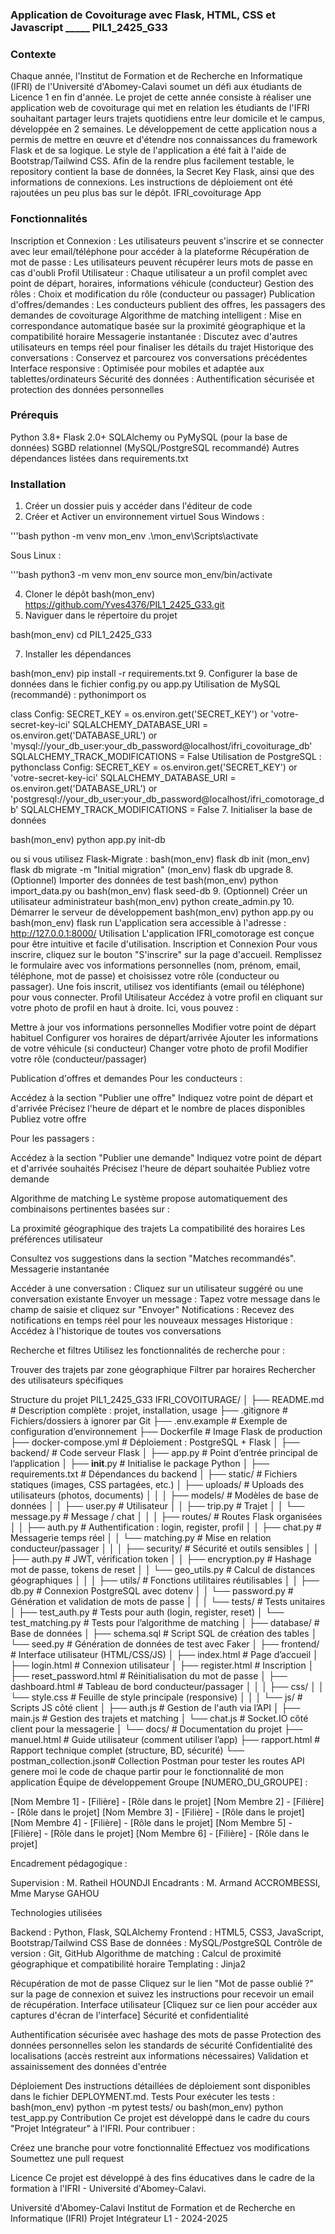 ### Application de Covoiturage avec Flask, HTML, CSS et Javascript _____ PIL1_2425_G33

   ### Contexte

Chaque année, l'Institut de Formation et de Recherche en Informatique (IFRI) de l'Université d'Abomey-Calavi soumet un défi aux étudiants de Licence 1 en fin d'année. Le projet de cette année consiste à réaliser une application web de covoiturage qui met en relation les étudiants de l'IFRI souhaitant partager leurs trajets quotidiens entre leur domicile et le campus, développée en 2 semaines. Le développement de cette application nous a permis de mettre en œuvre et d'étendre nos connaissances du framework Flask et de sa logique. Le style de l'application a été fait à l'aide de Bootstrap/Tailwind CSS. Afin de la rendre plus facilement testable, le repository contient la base de données, la Secret Key Flask, ainsi que des informations de connexions. Les instructions de déploiement ont été rajoutées un peu plus bas sur le dépôt.
IFRI_covoiturage App









### Fonctionnalités

Inscription et Connexion : Les utilisateurs peuvent s'inscrire et se connecter avec leur email/téléphone pour accéder à la plateforme
Récupération de mot de passe : Les utilisateurs peuvent récupérer leurs mots de passe en cas d'oubli
Profil Utilisateur : Chaque utilisateur a un profil complet avec point de départ, horaires, informations véhicule (conducteur)
Gestion des rôles : Choix et modification du rôle (conducteur ou passager)
Publication d'offres/demandes : Les conducteurs publient des offres, les passagers des demandes de covoiturage
Algorithme de matching intelligent : Mise en correspondance automatique basée sur la proximité géographique et la compatibilité horaire
Messagerie instantanée : Discutez avec d'autres utilisateurs en temps réel pour finaliser les détails du trajet
Historique des conversations : Conservez et parcourez vos conversations précédentes
Interface responsive : Optimisée pour mobiles et adaptée aux tablettes/ordinateurs
Sécurité des données : Authentification sécurisée et protection des données personnelles

### Prérequis

Python 3.8+
Flask 2.0+
SQLAlchemy ou PyMySQL (pour la base de données)
SGBD relationnel (MySQL/PostgreSQL recommandé)
Autres dépendances listées dans requirements.txt

### Installation

1. Créer un dossier puis y accéder dans l'éditeur de code
2. Créer et Activer un environnement virtuel
Sous Windows :

'''bash
 python -m venv mon_env
.\mon_env\Scripts\activate

Sous Linux :

'''bash
python3 -m venv mon_env
source mon_env/bin/activate

4. Cloner le dépôt
bash(mon_env) https://github.com/Yves4376/PIL1_2425_G33.git
5. Naviguer dans le répertoire du projet

bash(mon_env) cd PIL1_2425_G33

7. Installer les dépendances
   
bash(mon_env) pip install -r requirements.txt
9. Configurer la base de données dans le fichier config.py ou app.py
Utilisation de MySQL (recommandé) :
pythonimport os

class Config:
    SECRET_KEY = os.environ.get('SECRET_KEY') or 'votre-secret-key-ici'
    SQLALCHEMY_DATABASE_URI = os.environ.get('DATABASE_URL') or \
        'mysql://your_db_user:your_db_password@localhost/ifri_covoiturage_db'
    SQLALCHEMY_TRACK_MODIFICATIONS = False
Utilisation de PostgreSQL :
pythonclass Config:
    SECRET_KEY = os.environ.get('SECRET_KEY') or 'votre-secret-key-ici'
    SQLALCHEMY_DATABASE_URI = os.environ.get('DATABASE_URL') or \
        'postgresql://your_db_user:your_db_password@localhost/ifri_comotorage_db'
    SQLALCHEMY_TRACK_MODIFICATIONS = False
7. Initialiser la base de données

bash(mon_env) python app.py init-db

ou si vous utilisez Flask-Migrate :
bash(mon_env) flask db init
(mon_env) flask db migrate -m "Initial migration"
(mon_env) flask db upgrade
8. (Optionnel) Importer des données de test
bash(mon_env) python import_data.py
ou
bash(mon_env) flask seed-db
9. (Optionnel) Créer un utilisateur administrateur
bash(mon_env) python create_admin.py
10. Démarrer le serveur de développement
bash(mon_env) python app.py
ou
bash(mon_env) flask run
L'application sera accessible à l'adresse : http://127.0.0.1:8000/
Utilisation
L'application IFRI_comotorage est conçue pour être intuitive et facile d'utilisation.
Inscription et Connexion
Pour vous inscrire, cliquez sur le bouton "S'inscrire" sur la page d'accueil. Remplissez le formulaire avec vos informations personnelles (nom, prénom, email, téléphone, mot de passe) et choisissez votre rôle (conducteur ou passager). Une fois inscrit, utilisez vos identifiants (email ou téléphone) pour vous connecter.
Profil Utilisateur
Accédez à votre profil en cliquant sur votre photo de profil en haut à droite. Ici, vous pouvez :

Mettre à jour vos informations personnelles
Modifier votre point de départ habituel
Configurer vos horaires de départ/arrivée
Ajouter les informations de votre véhicule (si conducteur)
Changer votre photo de profil
Modifier votre rôle (conducteur/passager)

Publication d'offres et demandes
Pour les conducteurs :

Accédez à la section "Publier une offre"
Indiquez votre point de départ et d'arrivée
Précisez l'heure de départ et le nombre de places disponibles
Publiez votre offre

Pour les passagers :

Accédez à la section "Publier une demande"
Indiquez votre point de départ et d'arrivée souhaités
Précisez l'heure de départ souhaitée
Publiez votre demande

Algorithme de matching
Le système propose automatiquement des combinaisons pertinentes basées sur :

La proximité géographique des trajets
La compatibilité des horaires
Les préférences utilisateur

Consultez vos suggestions dans la section "Matches recommandés".
Messagerie instantanée

Accéder à une conversation : Cliquez sur un utilisateur suggéré ou une conversation existante
Envoyer un message : Tapez votre message dans le champ de saisie et cliquez sur "Envoyer"
Notifications : Recevez des notifications en temps réel pour les nouveaux messages
Historique : Accédez à l'historique de toutes vos conversations

Recherche et filtres
Utilisez les fonctionnalités de recherche pour :

Trouver des trajets par zone géographique
Filtrer par horaires
Rechercher des utilisateurs spécifiques

Structure du projet
PIL1_2425_G33
IFRI_COVOITURAGE/
│
├── README.md                  # Description complète : projet, installation, usage
├── .gitignore                 # Fichiers/dossiers à ignorer par Git
├── .env.example              # Exemple de configuration d’environnement
├── Dockerfile                 # Image Flask de production
├── docker-compose.yml         # Déploiement : PostgreSQL + Flask
│
├── backend/                   # Code serveur Flask
│   ├── app.py                 # Point d’entrée principal de l’application
│   ├── __init__.py            # Initialise le package Python
│   ├── requirements.txt       # Dépendances du backend
│   ├── static/                # Fichiers statiques (images, CSS partagées, etc.)
│   ├── uploads/               # Uploads des utilisateurs (photos, documents)
│   │
│   ├── models/                # Modèles de base de données
│   │   ├── user.py            # Utilisateur
│   │   ├── trip.py            # Trajet
│   │   └── message.py         # Message / chat
│   │
│   ├── routes/                # Routes Flask organisées
│   │   ├── auth.py            # Authentification : login, register, profil
│   │   ├── chat.py            # Messagerie temps réel
│   │   └── matching.py        # Mise en relation conducteur/passager
│   │
│   ├── security/              # Sécurité et outils sensibles
│   │   ├── auth.py            # JWT, vérification token
│   │   ├── encryption.py      # Hashage mot de passe, tokens de reset
│   │   └── geo_utils.py       # Calcul de distances géographiques
│   │
│   ├── utils/                 # Fonctions utilitaires réutilisables
│   │   ├── db.py              # Connexion PostgreSQL avec dotenv
│   │   └── password.py        # Génération et validation de mots de passe
│   │
│   └── tests/                 # Tests unitaires
│       ├── test_auth.py       # Tests pour auth (login, register, reset)
│       └── test_matching.py   # Tests pour l’algorithme de matching
│
├── database/                  # Base de données
│   ├── schema.sql             # Script SQL de création des tables
│   └── seed.py                # Génération de données de test avec Faker
│
├── frontend/                  # Interface utilisateur (HTML/CSS/JS)
│   ├── index.html             # Page d’accueil
│   ├── login.html             # Connexion utilisateur
│   ├── register.html          # Inscription
│   ├── reset_password.html    # Réinitialisation du mot de passe
│   ├── dashboard.html         # Tableau de bord conducteur/passager
│   │
│   ├── css/
│   │   └── style.css          # Feuille de style principale (responsive)
│   │
│   └── js/                    # Scripts JS côté client
│       ├── auth.js            # Gestion de l'auth via l’API
│       ├── main.js            # Gestion des trajets et matching
│       └── chat.js            # Socket.IO côté client pour la messagerie
│
└── docs/                      # Documentation du projet
    ├── manuel.html            # Guide utilisateur (comment utiliser l’app)
    ├── rapport.html           # Rapport technique complet (structure, BD, sécurité)
    └── postman_collection.json# Collection Postman pour tester les routes API    genere moi le code de chaque partir pour le fonctionnalité de mon application
Équipe de développement
Groupe [NUMERO_DU_GROUPE] :

[Nom Membre 1] - [Filière] - [Rôle dans le projet]
[Nom Membre 2] - [Filière] - [Rôle dans le projet]
[Nom Membre 3] - [Filière] - [Rôle dans le projet]
[Nom Membre 4] - [Filière] - [Rôle dans le projet]
[Nom Membre 5] - [Filière] - [Rôle dans le projet]
[Nom Membre 6] - [Filière] - [Rôle dans le projet]

Encadrement pédagogique :

Supervision : M. Ratheil HOUNDJI
Encadrants : M. Armand ACCROMBESSI, Mme Maryse GAHOU

Technologies utilisées

Backend : Python, Flask, SQLAlchemy
Frontend : HTML5, CSS3, JavaScript, Bootstrap/Tailwind CSS
Base de données : MySQL/PostgreSQL
Contrôle de version : Git, GitHub
Algorithme de matching : Calcul de proximité géographique et compatibilité horaire
Templating : Jinja2

Récupération de mot de passe
Cliquez sur le lien "Mot de passe oublié ?" sur la page de connexion et suivez les instructions pour recevoir un email de récupération.
Interface utilisateur
[Cliquez sur ce lien pour accéder aux captures d'écran de l'interface]
Sécurité et confidentialité

Authentification sécurisée avec hashage des mots de passe
Protection des données personnelles selon les standards de sécurité
Confidentialité des localisations (accès restreint aux informations nécessaires)
Validation et assainissement des données d'entrée

Déploiement
Des instructions détaillées de déploiement sont disponibles dans le fichier DEPLOYMENT.md.
Tests
Pour exécuter les tests :
bash(mon_env) python -m pytest tests/
ou
bash(mon_env) python test_app.py
Contribution
Ce projet est développé dans le cadre du cours "Projet Intégrateur" à l'IFRI. Pour contribuer :

Créez une branche pour votre fonctionnalité
Effectuez vos modifications
Soumettez une pull request

Licence
Ce projet est développé à des fins éducatives dans le cadre de la formation à l'IFRI - Université d'Abomey-Calavi.

Université d'Abomey-Calavi
Institut de Formation et de Recherche en Informatique (IFRI)
Projet Intégrateur L1 - 2024-2025
